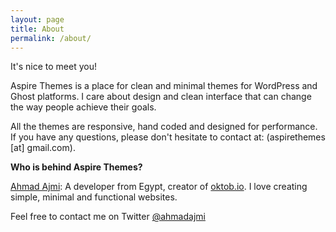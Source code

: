 ```yaml
---
layout: page
title: About
permalink: /about/
---
```


It's nice to meet you!

Aspire Themes is a place for clean and minimal themes for WordPress and Ghost platforms. I care about design and clean interface that can change the way people achieve their goals.

All the themes are responsive, hand coded and designed for performance. If you have any questions, please don't hesitate to contact at: (aspirethemes [at] gmail.com).

**Who is behind Aspire Themes?**

[Ahmad Ajmi](http://ahmadajmi.com/): A developer from Egypt, creator of [oktob.io](https://oktob.io/). I love creating simple, minimal and functional websites.

Feel free to contact me on Twitter [@ahmadajmi](https://twitter.com/ahmadajmi)
